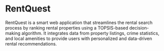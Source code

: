 # RentQuest
RentQuest is a smart web application that streamlines the rental search process by ranking rental properties using a TOPSIS-based decision-making algorithm. It integrates data from property listings, crime statistics, and local amenities to provide users with personalized and data-driven rental recommendations. 
